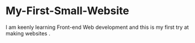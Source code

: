 # My-First-Small-Website
I am keenly learning Front-end Web development and this is my first try at making websites .
